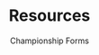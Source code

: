 ---
layout: resource_page
title: Resources
subtitle: Championship Forms
category: championship
permalink: /resources/championship
---